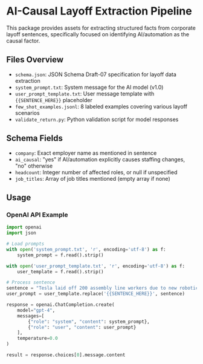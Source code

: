 # AI-Causal Layoff Extraction Pipeline

This package provides assets for extracting structured facts from corporate layoff sentences, specifically focused on identifying AI/automation as the causal factor.

## Files Overview

- `schema.json`: JSON Schema Draft-07 specification for layoff data extraction
- `system_prompt.txt`: System message for the AI model (v1.0)
- `user_prompt_template.txt`: User message template with `{{SENTENCE_HERE}}` placeholder
- `few_shot_examples.jsonl`: 8 labeled examples covering various layoff scenarios
- `validate_return.py`: Python validation script for model responses

## Schema Fields

- `company`: Exact employer name as mentioned in sentence
- `ai_causal`: "yes" if AI/automation explicitly causes staffing changes, "no" otherwise
- `headcount`: Integer number of affected roles, or null if unspecified
- `job_titles`: Array of job titles mentioned (empty array if none)

## Usage

### OpenAI API Example

```python
import openai
import json

# Load prompts
with open('system_prompt.txt', 'r', encoding='utf-8') as f:
    system_prompt = f.read().strip()

with open('user_prompt_template.txt', 'r', encoding='utf-8') as f:
    user_template = f.read().strip()

# Process sentence
sentence = "Tesla laid off 200 assembly line workers due to new robotic manufacturing systems."
user_prompt = user_template.replace('{{SENTENCE_HERE}}', sentence)

response = openai.ChatCompletion.create(
    model="gpt-4",
    messages=[
        {"role": "system", "content": system_prompt},
        {"role": "user", "content": user_prompt}
    ],
    temperature=0.0
)

result = response.choices[0].message.content